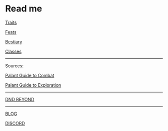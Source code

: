 # Read me

[Traits]()

[Feats]()

[Bestiary]()

[Classes]()

---

Sources:

[Palant Guide to Combat]()

[Palant Guide to Exploration]()

---

[DND BEYOND]()

---

[BLOG](https://cyborgsandmages.wordpress.com/)

[DISCORD]()

